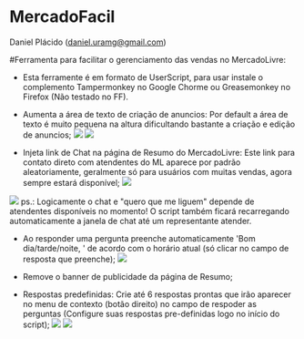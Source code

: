 # MercadoFacil
 Daniel Plácido (daniel.uramg@gmail.com)

#Ferramenta para facilitar o gerenciamento das vendas no MercadoLivre:
- Esta ferramente é em formato de UserScript, para usar instale o complemento Tampermonkey no Google Chorme ou Greasemonkey no Firefox (Não testado no FF).

- Aumenta a área de texto de criação de anuncios: Por default a área de texto é muito pequena na altura dificultando bastante a criação e edição de anuncios;
![](http://s3.postimg.org/3m16ceujn/antes.png)
![](http://s3.postimg.org/n2lvyxpnn/depois.png)

- Injeta link de  Chat na página de Resumo do MercadoLivre: Este link para contato direto com atendentes do ML aparece por
padrão aleatoriamente, geralmente só para usuários com muitas vendas, agora sempre estará disponível;
![](http://s14.postimg.org/v8t1psc01/Resumo_Mercado_Livre.png)

![](http://s27.postimg.org/xln1z9okj/image.png)
ps.: Logicamente o chat e "quero que me liguem" depende de atendentes disponíveis no momento! O script também ficará recarregando automaticamente a janela de chat até um representante atender.

- Ao responder uma pergunta preenche automaticamente 'Bom dia/tarde/noite, ' de acordo com o horário atual (só clicar no campo de resposta que preenche);
![](http://s9.postimg.org/plf50xh27/image.png)

- Remove o banner de publicidade da página de Resumo;

- Respostas predefinidas: Crie até 6 respostas prontas que irão aparecer no menu de contexto (botão direito) no campo de 
respoder as perguntas (Configure suas respostas pre-definidas logo no início do script);
![](http://s9.postimg.org/s40u1m2sf/image.png)
![](http://s9.postimg.org/b0y263m3j/image.png)
